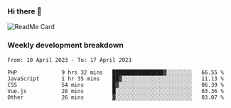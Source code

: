 ### Hi there 👋

<!--
**itzcy/itzcy** is a ✨ _special_ ✨ repository because its `README.md` (this file) appears on your GitHub profile.

Here are some ideas to get you started:

- 🔭 I’m currently working on ...
- 🌱 I’m currently learning ...
- 👯 I’m looking to collaborate on ...
- 🤔 I’m looking for help with ...
- 💬 Ask me about ...
- 📫 How to reach me: ...
- 😄 Pronouns: ...
- ⚡ Fun fact: ...
-->
![ReadMe Card](https://github-readme-stats.vercel.app/api?username=itzcy&show_icons=true&title_color=2d3198&icon_color=797cb8&text_color=24292e&bg_color=f6f8fa)

### Weekly development breakdown
<!--START_SECTION:waka-->

```text
From: 10 April 2023 - To: 17 April 2023

PHP              9 hrs 32 mins   ████████████████▓░░░░░░░░   66.55 %
JavaScript       1 hr 35 mins    ██▓░░░░░░░░░░░░░░░░░░░░░░   11.13 %
CSS              54 mins         █▓░░░░░░░░░░░░░░░░░░░░░░░   06.39 %
Vue.js           28 mins         █░░░░░░░░░░░░░░░░░░░░░░░░   03.36 %
Other            26 mins         ▓░░░░░░░░░░░░░░░░░░░░░░░░   03.07 %
```

<!--END_SECTION:waka-->
